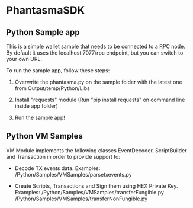 # PhantasmaSDK

## Python Sample app

This is a simple wallet sample that needs to be connected to a RPC node. By default it uses the localhost:7077/rpc endpoint, but you can switch to your own URL.

To run the sample app, follow these steps:

1. Overwrite the phantasma.py on the sample folder with the latest one from Output/temp/Python/Libs

2. Install "requests" module (Run "pip install requests" on command line inside app folder)

3. Run the sample app!

## Python VM Samples

VM Module implements the following classes EventDecoder, ScriptBuilder and Transaction in order to provide support to:

- Decode TX events data.
Examples:
/Python/Samples/VMSamples/parsetxevents.py

- Create Scripts, Transactions and Sign them using HEX Private Key.
Examples:
/Python/Samples/VMSamples/transferFungible.py
/Python/Samples/VMSamples/transferNonFungible.py
